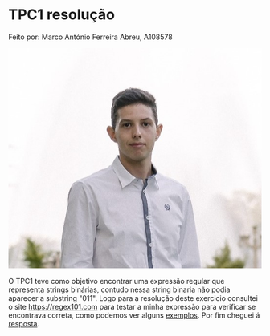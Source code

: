 # TPC1 resolução
Feito por:
Marco António Ferreira Abreu, A108578

![image_alt](https://github.com/MarcoAbreu11/PLC2025/blob/main/Imagem/minha_imagem.jpg?raw=true)

O TPC1 teve como objetivo encontrar uma expressão regular que representa strings binárias, contudo nessa string binaria não podia aparecer a substring "011".
Logo para a resolução deste exercicio consultei o site https://regex101.com para testar a minha expressão para verificar se encontrava correta, como podemos ver
alguns [exemplos](TPC1_print.png). Por fim cheguei á [resposta](TPC1_resolucao.txt).

